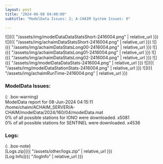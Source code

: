 ```yaml
---
layout: post
title: "2024-06-08 04:00:00"
subtitle: "ModelData Issues: 2; A-CHAIM System Issues: 0"

---
```


![]({{ "/assets/img/modelDataDataStatsShort-2416004.png" | relative_url }})
![]({{ "/assets/img/achaimDataStatsShort-2416004.png" | relative_url }})
![]({{ "/assets/img/achaimDataStatsLong00-2416004.png" | relative_url }})
![]({{ "/assets/img/achaimDataStatsLong01-2416004.png" | relative_url }})
![]({{ "/assets/img/achaimDataStatsLong02-2416004.png" | relative_url }})
![]({{ "/assets/img/modelDataDataStats-2416004.png" | relative_url }})
![]({{ "/assets/img/modelDataStationStats-2416004.png" | relative_url }})
![]({{ "/assets/img/achaimRunTime-2416004.png" | relative_url }})


### ModelData Issues:  
  
{: .box-warning}  
 ModelData report for 08-Jun-2024 04:15:11   
 /home/chaim/ACHAIM_SERVER/A-CHAIM/modelData/2024/160/04/modelData.mat   
 0% of all possible stations for IONO were downloaded. x5081   
 0% of all possible stations for SENTINEL were downloaded. x4536   
  


### Logs:  
  
{: .box-note}  
[Logs.zip]({{ "/assets/other/logs.zip" | relative_url }})  
[Log Info]({{ "/logInfo" | relative_url }})  
